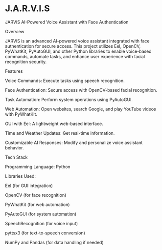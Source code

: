 # J.A.R.V.I.S

JARVIS AI-Powered Voice Assistant with Face Authentication

Overview

JARVIS is an advanced AI-powered voice assistant integrated with face authentication for secure access. This project utilizes Eel, OpenCV, PyWhatKit, PyAutoGUI, and other Python libraries to enable voice-based commands, automate tasks, and enhance user experience with facial recognition security.

Features

Voice Commands: Execute tasks using speech recognition.

Face Authentication: Secure access with OpenCV-based facial recognition.

Task Automation: Perform system operations using PyAutoGUI.

Web Automation: Open websites, search Google, and play YouTube videos with PyWhatKit.

GUI with Eel: A lightweight web-based interface.

Time and Weather Updates: Get real-time information.

Customizable AI Responses: Modify and personalize voice assistant behavior.

Tech Stack

Programming Language: Python

Libraries Used:

Eel (for GUI integration)

OpenCV (for face recognition)

PyWhatKit (for web automation)

PyAutoGUI (for system automation)

SpeechRecognition (for voice input)

pyttsx3 (for text-to-speech conversion)

NumPy and Pandas (for data handling if needed)
